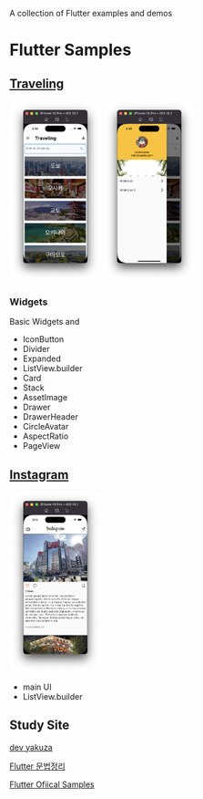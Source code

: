 A collection of Flutter examples and demos

# Flutter Samples


## [Traveling](https://github.com/keemeesuu/flutter-samples/tree/main/samples/food_recipe)


<p float="left">
    <img src="https://github.com/keemeesuu/flutter-samples/blob/main/images/food_recipe_01.png"  width="32%" />
    <img src="https://github.com/keemeesuu/flutter-samples/blob/main/images/food_recipe_02.png"  width="32%" />
</p>

### Widgets

Basic Widgets and

- IconButton
- Divider
- Expanded
- ListView.builder
- Card
- Stack
- AssetImage
- Drawer
- DrawerHeader
- CircleAvatar
- AspectRatio
- PageView

## [Instagram](https://github.com/keemeesuu/flutter-samples/tree/main/samples/instagram)


<p float="left">
    <img src="https://github.com/keemeesuu/flutter-samples/blob/main/images/instagram.png"  width="32%" />
</p>


- main UI
- ListView.builder




## Study Site

[dev yakuza](https://dev-yakuza.posstree.com/ko/flutter/)

[Flutter 문법정리](https://velog.io/@dosilv/Flutter-Dart-%EB%AC%B8%EB%B2%95-%EC%A0%95%EB%A6%AC-type-operator-function-null-safety)

[Flutter Ofiical Samples](https://flutter.github.io/samples/#)

<!--
reference
https://github.com/diegoveloper/flutter-samples


https://github.com/annshsingh/FlutterWidgetGuide
나도 이렇게 플러터 위젯가이드를 만들자.

-->